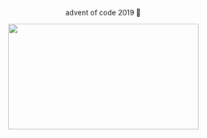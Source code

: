<p align="center">advent of code 2019 🎄</p>
<p align="center">
  <img width="375" height="208" src="http://78.media.tumblr.com/94f358044222992f407f555c52a36d2a/tumblr_p1iefnX8k11r9dm6no2_540.gif">
</p>
